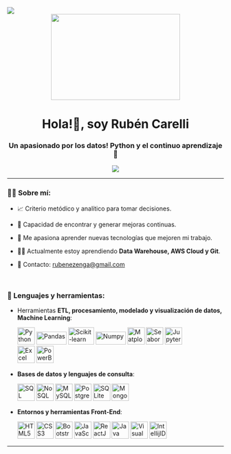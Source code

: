 <img src = "https://img.shields.io/badge/LinkedIn-you_like-blue" />
<div id = "header" align = "center">
    <img src="https://media.giphy.com/media/v1.Y2lkPTc5MGI3NjExZjZpYjRmZXhpZzB0MHVicnNmbTc3ZG5yd2lrM2U2eHRheGk4NXNkaSZlcD12MV9pbnRlcm5hbF9naWZfYnlfaWQmY3Q9Zw/l378c04F2fjeZ7vH2/giphy.gif" width = 300 height = 200>
    <h1 align = "center">
        Hola!👋, soy Rubén Carelli
    </h1>
    <h3 align = "center">
        Un apasionado por los datos! Python y el continuo aprendizaje 🚀
    </h3>
    <a href = "https://www.linkedin.com/in/rubenezengacarelli/">
        <img src = "https://img.shields.io/badge/linkedin-%230077B5.svg?style=for-the-badge&logo=linkedin&logoColor=white" />
    </a>
</div>

---

### 😶‍🌫️ Sobre mí:

- 📈 Criterio metódico y analítico para tomar decisiones.

- 🔎 Capacidad de encontrar y generar mejoras continuas.

- 🚀  Me apasiona aprender nuevas tecnologías que mejoren mi trabajo.

- 🧑‍💻 Actualmente estoy aprendiendo **Data Warehouse, AWS Cloud y Git**.

- 📩 Contacto: rubenezenga@gmail.com

<br>

<div align = "left">
    <h3>
        🔨 Lenguajes y herramientas:        
    </h3>
    
- Herramientas **ETL, procesamiento, modelado y visualización de datos, Machine Learning**:
    
    <div>
        <img src = "https://cdn-icons-png.flaticon.com/128/5968/5968350.png" title="Python" alt="Python" width="40" height="40" />
        <img src = "https://upload.wikimedia.org/wikipedia/commons/thumb/e/ed/Pandas_logo.svg/1280px-Pandas_logo.svg.png" title="Pandas" alt="Pandas" width="70" height="30" />
        <img src = "https://upload.wikimedia.org/wikipedia/commons/thumb/0/05/Scikit_learn_logo_small.svg/1200px-Scikit_learn_logo_small.svg.png" title="Scikit-learn" alt="Scikit-learn" width="60" height="40" />
        <img src = "https://upload.wikimedia.org/wikipedia/commons/thumb/3/31/NumPy_logo_2020.svg/2560px-NumPy_logo_2020.svg.png" title="Numpy" alt="Numpy" width="70" height="30" />
        <img src = "https://matplotlib.org/3.1.1/_static/logo2_compressed.svg" title="Matplotlib" alt="Matplotlib" width="40" height="40" />
        <img src = "https://seaborn.pydata.org/_images/logo-wide-lightbg.svg" title="Seaborn" alt="Seaborn" width="40" height="40" />
        <img src = "https://upload.wikimedia.org/wikipedia/commons/thumb/3/38/Jupyter_logo.svg/883px-Jupyter_logo.svg.png" title="Jupyter" alt="Jupyter" width="40" height="40" />
    </div>
    <div>
        <img src = "https://cdn-icons-png.flaticon.com/128/732/732220.png" title="Excel" alt="Excel" width="40" height="40" />
        <img src = "https://upload.wikimedia.org/wikipedia/commons/thumb/c/cf/New_Power_BI_Logo.svg/2048px-New_Power_BI_Logo.svg.png" title="PowerBI" alt="PowerBI" width="40" height="40" />
    </div>
- **Bases de datos y lenguajes de consulta**:
    <div>
        <img src = "https://www.svgrepo.com/show/331760/sql-database-generic.svg" title="SQL" alt="SQL" width="40" height="40" />
        <img src = "https://dotnetvibes.files.wordpress.com/2018/01/nosql-database.png" title="NoSQL" alt="NoSQL" width="40" height="40" />
        <img src = "https://cdn.iconscout.com/icon/free/png-512/free-mysql-21-1174941.png?f=avif&w=256" title="MySQL" alt="MySQL" width="40" height="40" />
        <img src = "https://cdn.iconscout.com/icon/free/png-512/free-postgresql-11-1175122.png?f=avif&w=256" title="PostgreSQL" alt="PostgreSQL" width="40" height="40" />
        <img src = "https://cdn.iconscout.com/icon/free/png-512/free-sqlite-282687.png?f=avif&w=256" title="SQLite" alt="SQLite" width="40" height="40" />
        <img src = "https://cdn.iconscout.com/icon/free/png-512/free-mongodb-5-1175140.png?f=avif&w=256" title="MongoDB" alt="MongoDB" width="40" height="40" />
    </div>
- **Entornos y herramientas Front-End**:
    <div>
        <img src = "https://cdn.iconscout.com/icon/premium/png-512-thumb/html-2752158-2284975.png?f=avif&w=256" title="HTML5" alt="HTML5" width="40" height="40" />
        <img src = "https://cdn.iconscout.com/icon/free/png-512/free-css3-11-1175239.png?f=avif&w=256" title="CSS3" alt="CSS3" width="40" height="40" />
        <img src = "https://cdn.iconscout.com/icon/free/png-512/free-bootstrap-226077.png?f=avif&w=256" title="Bootstrap" alt="Bootstrap" width="40" height="40" />
        <img src = "https://cdn.iconscout.com/icon/premium/png-512-thumb/javascript-2752148-2284965.png?f=avif&w=256" title="JavaScript" alt="JavaScript" width="40" height="40" />
        <img src = "https://cdn.iconscout.com/icon/free/png-512/free-react-4-1175110.png?f=avif&w=256" title="ReactJS" alt="ReactJS" width="40" height="40" />
        <img src = "https://cdn.iconscout.com/icon/free/png-512/free-java-60-1174953.png?f=avif&w=256" title="Java" alt="Java" width="40" height="40" />
        <img src = "https://cdn.iconscout.com/icon/free/png-512/free-visual-studio-code-1868941-1583105.png?f=avif&w=256" title="Visual Studio Code" alt="Visual Studio Code" width="40" height="40" />
        <img src = "https://upload.wikimedia.org/wikipedia/commons/thumb/9/9c/IntelliJ_IDEA_Icon.svg/2048px-IntelliJ_IDEA_Icon.svg.png" title="IntellijIDEA" alt="IntellijIDEA" width="40" height="40" />     
    </div>
</div>

--- 
